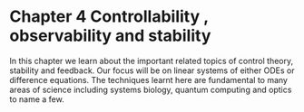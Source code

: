 # Chapter 4 Controllability , observability and stability

In this chapter we learn about the important related topics of control theory, stability and feedback. Our focus will be on linear systems of either ODEs or difference equations. The techniques learnt here are fundamental to many areas of science including systems biology, quantum computing and optics to name a few. 

